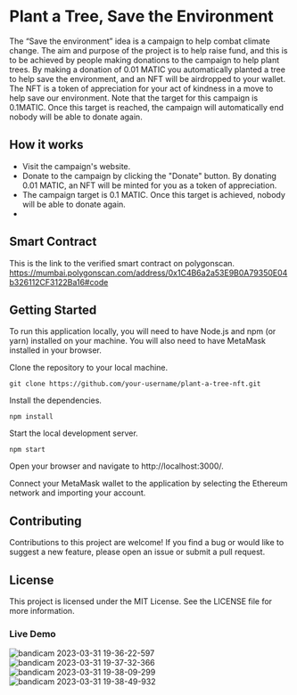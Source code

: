 # Plant a Tree, Save the Environment
The “Save the environment” idea is a campaign to help combat climate change. The aim and purpose of the project is to help raise fund, and this is to be achieved by people making donations to the campaign to help plant trees. By making a donation of 0.01 MATIC you automatically planted a tree to help save the environment, and an NFT will be airdropped to your wallet. The NFT is a token of appreciation for your act of kindness in a move to help save our environment. Note that the target for this campaign is 0.1MATIC. Once this target is reached, the campaign will automatically end nobody will be able to donate again.

## How it works

- Visit the campaign's website.
- Donate to the campaign by clicking the "Donate" button. By donating 0.01 MATIC, an NFT will be minted for you as a token of appreciation.
- The campaign target is 0.1 MATIC. Once this target is achieved, nobody will be able to donate again.
-

## Smart Contract
This is the link to the verified smart contract on polygonscan. https://mumbai.polygonscan.com/address/0x1C4B6a2a53E9B0A79350E04b326112CF3122Ba16#code


## Getting Started
To run this application locally, you will need to have Node.js and npm (or yarn) installed on your machine. You will also need to have MetaMask installed in your browser.

Clone the repository to your local machine.

```
git clone https://github.com/your-username/plant-a-tree-nft.git
```

Install the dependencies.

```
npm install
```

Start the local development server.

```
npm start
```

Open your browser and navigate to http://localhost:3000/.

Connect your MetaMask wallet to the application by selecting the Ethereum network and importing your account.

## Contributing
Contributions to this project are welcome! If you find a bug or would like to suggest a new feature, please open an issue or submit a pull request.

## License
This project is licensed under the MIT License. See the LICENSE file for more information.

### Live Demo 


![bandicam 2023-03-31 19-36-22-597](https://user-images.githubusercontent.com/74817012/229204336-71c3b0fb-b834-4de4-9b32-6d57218cff96.jpg)
![bandicam 2023-03-31 19-37-32-366](https://user-images.githubusercontent.com/74817012/229204339-18e5bb02-01ff-46f5-9f02-8e27ecb199bc.jpg)
![bandicam 2023-03-31 19-38-09-299](https://user-images.githubusercontent.com/74817012/229204348-2f8ffc2d-f023-4700-bd69-a6a288f92262.jpg)
![bandicam 2023-03-31 19-38-49-932](https://user-images.githubusercontent.com/74817012/229204353-7f20ae53-0431-432f-8f55-debc3ee894dc.jpg)


